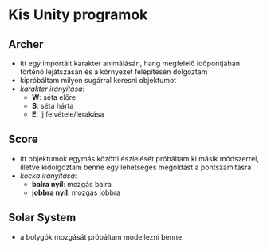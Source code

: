 # Kis Unity programok

## Archer
- itt egy importált karakter animálásán, hang megfelelő időpontjában történő lejátszásán és a környezet felépítésén dolgoztam
- kipróbáltam milyen sugárral keresni objektumot
- *karakter irányítása*:
  - **W**: séta előre
  - **S**: séta hárta
  - **E**: íj felvétele/lerakása
 
## Score
- itt objektumok egymás közötti észlelését próbáltam ki másik módszerrel, illetve kidolgoztam benne egy lehetséges megoldást a pontszámításra
- *kocka irányítása*:
  - **balra nyíl**: mozgás balra
  - **jobbra nyíl**: mozgás jobbra
 
## Solar System
- a bolygók mozgását próbáltam modellezni benne